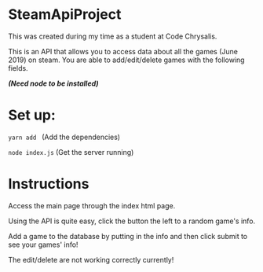 # SteamApiProject

This was created during my time as a student at Code Chrysalis.

This is an API that allows you to access data about all the games (June 2019) on steam. You are able to add/edit/delete games with the following fields.

***(Need node to be installed)***

# Set up:

```yarn add ```
(Add the dependencies)

```node index.js``` (Get the server running)

# Instructions 
Access the main page through the index html page. 

Using the API is quite easy, click the button the left to a random game's info.

Add a game to the database by putting in the info and then click submit to see your games' info!

The edit/delete are not working correctly currently!
